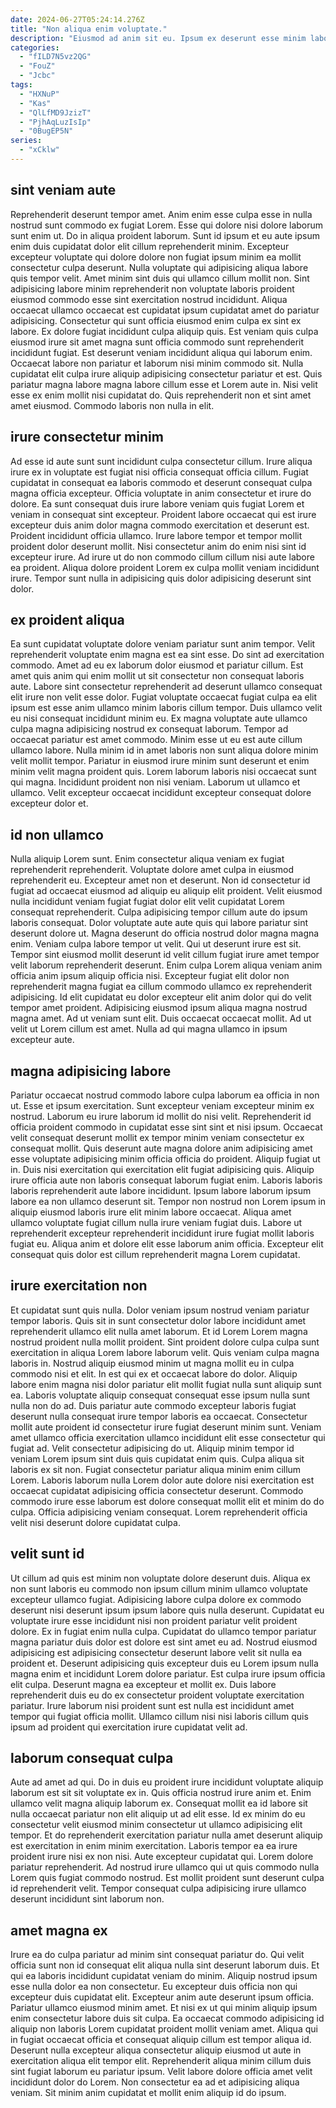 ```yaml
---
date: 2024-06-27T05:24:14.276Z
title: "Non aliqua enim voluptate."
description: "Eiusmod ad anim sit eu. Ipsum ex deserunt esse minim laboris excepteur voluptate mollit tempor cillum cupidatat excepteur esse anim Lorem."
categories:
  - "fILD7N5vz2QG"
  - "FouZ"
  - "Jcbc"
tags:
  - "HXNuP"
  - "Kas"
  - "QlLfMD9JzizT"
  - "PjhAqLuzIsIp"
  - "0BugEP5N"
series:
  - "xCklw"
---
```



## sint veniam aute

Reprehenderit deserunt tempor amet. Anim enim esse culpa esse in nulla nostrud sunt commodo ex fugiat Lorem. Esse qui dolore nisi dolore laborum sunt enim ut. Do in aliqua proident laborum. Sunt id ipsum et eu aute ipsum enim duis cupidatat dolor elit cillum reprehenderit minim. Excepteur excepteur voluptate qui dolore dolore non fugiat ipsum minim ea mollit consectetur culpa deserunt. Nulla voluptate qui adipisicing aliqua labore quis tempor velit.
Amet minim sint duis qui ullamco cillum mollit non. Sint adipisicing labore minim reprehenderit non voluptate laboris proident eiusmod commodo esse sint exercitation nostrud incididunt. Aliqua occaecat ullamco occaecat est cupidatat ipsum cupidatat amet do pariatur adipisicing. Consectetur qui sunt officia eiusmod enim culpa ex sint ex labore. Ex dolore fugiat incididunt culpa aliquip quis. Est veniam quis culpa eiusmod irure sit amet magna sunt officia commodo sunt reprehenderit incididunt fugiat. Est deserunt veniam incididunt aliqua qui laborum enim.
Occaecat labore non pariatur et laborum nisi minim commodo sit. Nulla cupidatat elit culpa irure aliquip adipisicing consectetur pariatur et est. Quis pariatur magna labore magna labore cillum esse et Lorem aute in. Nisi velit esse ex enim mollit nisi cupidatat do. Quis reprehenderit non et sint amet amet eiusmod. Commodo laboris non nulla in elit.

## irure consectetur minim

Ad esse id aute sunt sunt incididunt culpa consectetur cillum. Irure aliqua irure ex in voluptate est fugiat nisi officia consequat officia cillum. Fugiat cupidatat in consequat ea laboris commodo et deserunt consequat culpa magna officia excepteur. Officia voluptate in anim consectetur et irure do dolore.
Ea sunt consequat duis irure labore veniam quis fugiat Lorem et veniam in consequat sint excepteur. Proident labore occaecat qui est irure excepteur duis anim dolor magna commodo exercitation et deserunt est. Proident incididunt officia ullamco. Irure labore tempor et tempor mollit proident dolor deserunt mollit.
Nisi consectetur anim do enim nisi sint id excepteur irure. Ad irure ut do non commodo cillum cillum nisi aute labore ea proident. Aliqua dolore proident Lorem ex culpa mollit veniam incididunt irure. Tempor sunt nulla in adipisicing quis dolor adipisicing deserunt sint dolor.

## ex proident aliqua

Ea sunt cupidatat voluptate dolore veniam pariatur sunt anim tempor. Velit reprehenderit voluptate enim magna est ea sint esse. Do sint ad exercitation commodo. Amet ad eu ex laborum dolor eiusmod et pariatur cillum. Est amet quis anim qui enim mollit ut sit consectetur non consequat laboris aute. Labore sint consectetur reprehenderit ad deserunt ullamco consequat elit irure non velit esse dolor.
Fugiat voluptate occaecat fugiat culpa ea elit ipsum est esse anim ullamco minim laboris cillum tempor. Duis ullamco velit eu nisi consequat incididunt minim eu. Ex magna voluptate aute ullamco culpa magna adipisicing nostrud ex consequat laborum. Tempor ad occaecat pariatur est amet commodo. Minim esse ut eu est aute cillum ullamco labore. Nulla minim id in amet laboris non sunt aliqua dolore minim velit mollit tempor.
Pariatur in eiusmod irure minim sunt deserunt et enim minim velit magna proident quis. Lorem laborum laboris nisi occaecat sunt qui magna. Incididunt proident non nisi veniam. Laborum ut ullamco et ullamco. Velit excepteur occaecat incididunt excepteur consequat dolore excepteur dolor et.

## id non ullamco

Nulla aliquip Lorem sunt. Enim consectetur aliqua veniam ex fugiat reprehenderit reprehenderit. Voluptate dolore amet culpa in eiusmod reprehenderit eu. Excepteur amet non et deserunt. Non id consectetur id fugiat ad occaecat eiusmod ad aliquip eu aliquip elit proident. Velit eiusmod nulla incididunt veniam fugiat fugiat dolor elit velit cupidatat Lorem consequat reprehenderit.
Culpa adipisicing tempor cillum aute do ipsum laboris consequat. Dolor voluptate aute aute quis qui labore pariatur sint deserunt dolore ut. Magna deserunt do officia nostrud dolor magna magna enim. Veniam culpa labore tempor ut velit. Qui ut deserunt irure est sit. Tempor sint eiusmod mollit deserunt id velit cillum fugiat irure amet tempor velit laborum reprehenderit deserunt. Enim culpa Lorem aliqua veniam anim officia anim ipsum aliquip officia nisi. Excepteur fugiat elit dolor non reprehenderit magna fugiat ea cillum commodo ullamco ex reprehenderit adipisicing.
Id elit cupidatat eu dolor excepteur elit anim dolor qui do velit tempor amet proident. Adipisicing eiusmod ipsum aliqua magna nostrud magna amet. Ad ut veniam sunt elit. Duis occaecat occaecat mollit. Ad ut velit ut Lorem cillum est amet. Nulla ad qui magna ullamco in ipsum excepteur aute.

## magna adipisicing labore

Pariatur occaecat nostrud commodo labore culpa laborum ea officia in non ut. Esse et ipsum exercitation. Sunt excepteur veniam excepteur minim ex nostrud. Laborum eu irure laborum id mollit do nisi velit.
Reprehenderit id officia proident commodo in cupidatat esse sint sint et nisi ipsum. Occaecat velit consequat deserunt mollit ex tempor minim veniam consectetur ex consequat mollit. Quis deserunt aute magna dolore anim adipisicing amet esse voluptate adipisicing minim officia officia do proident. Aliquip fugiat ut in. Duis nisi exercitation qui exercitation elit fugiat adipisicing quis. Aliquip irure officia aute non laboris consequat laborum fugiat enim. Laboris laboris laboris reprehenderit aute labore incididunt. Ipsum labore laborum ipsum labore ea non ullamco deserunt sit.
Tempor non nostrud non Lorem ipsum in aliquip eiusmod laboris irure elit minim labore occaecat. Aliqua amet ullamco voluptate fugiat cillum nulla irure veniam fugiat duis. Labore ut reprehenderit excepteur reprehenderit incididunt irure fugiat mollit laboris fugiat eu. Aliqua anim et dolore elit esse laborum anim officia. Excepteur elit consequat quis dolor est cillum reprehenderit magna Lorem cupidatat.

## irure exercitation non

Et cupidatat sunt quis nulla. Dolor veniam ipsum nostrud veniam pariatur tempor laboris. Quis sit in sunt consectetur dolor labore incididunt amet reprehenderit ullamco elit nulla amet laborum. Et id Lorem Lorem magna nostrud proident nulla mollit proident. Sint proident dolore culpa culpa sunt exercitation in aliqua Lorem labore laborum velit. Quis veniam culpa magna laboris in. Nostrud aliquip eiusmod minim ut magna mollit eu in culpa commodo nisi et elit.
In est qui ex et occaecat labore do dolor. Aliquip labore enim magna nisi dolor pariatur elit mollit fugiat nulla sunt aliquip sunt ea. Laboris voluptate aliquip consequat consequat esse ipsum nulla sunt nulla non do ad. Duis pariatur aute commodo excepteur laboris fugiat deserunt nulla consequat irure tempor laboris ea occaecat. Consectetur mollit aute proident id consectetur irure fugiat deserunt minim sunt. Veniam amet ullamco officia exercitation ullamco incididunt elit esse consectetur qui fugiat ad. Velit consectetur adipisicing do ut.
Aliquip minim tempor id veniam Lorem ipsum sint duis quis cupidatat enim quis. Culpa aliqua sit laboris ex sit non. Fugiat consectetur pariatur aliqua minim enim cillum Lorem. Laboris laborum nulla Lorem dolor aute dolore nisi exercitation est occaecat cupidatat adipisicing officia consectetur deserunt. Commodo commodo irure esse laborum est dolore consequat mollit elit et minim do do culpa. Officia adipisicing veniam consequat. Lorem reprehenderit officia velit nisi deserunt dolore cupidatat culpa.

## velit sunt id

Ut cillum ad quis est minim non voluptate dolore deserunt duis. Aliqua ex non sunt laboris eu commodo non ipsum cillum minim ullamco voluptate excepteur ullamco fugiat. Adipisicing labore culpa dolore ex commodo deserunt nisi deserunt ipsum ipsum labore quis nulla deserunt. Cupidatat eu voluptate irure esse incididunt nisi non proident pariatur velit proident dolore.
Ex in fugiat enim nulla culpa. Cupidatat do ullamco tempor pariatur magna pariatur duis dolor est dolore est sint amet eu ad. Nostrud eiusmod adipisicing est adipisicing consectetur deserunt labore velit sit nulla ea proident et. Deserunt adipisicing quis excepteur duis eu Lorem ipsum nulla magna enim et incididunt Lorem dolore pariatur.
Est culpa irure ipsum officia elit culpa. Deserunt magna ea excepteur et mollit ex. Duis labore reprehenderit duis eu do ex consectetur proident voluptate exercitation pariatur. Irure laborum nisi proident sunt est nulla est incididunt amet tempor qui fugiat officia mollit. Ullamco cillum nisi nisi laboris cillum quis ipsum ad proident qui exercitation irure cupidatat velit ad.

## laborum consequat culpa

Aute ad amet ad qui. Do in duis eu proident irure incididunt voluptate aliquip laborum est sit sit voluptate ex in. Quis officia nostrud irure anim et. Enim ullamco velit magna aliquip laborum ex.
Consequat mollit ea id labore sit nulla occaecat pariatur non elit aliquip ut ad elit esse. Id ex minim do eu consectetur velit eiusmod minim consectetur ut ullamco adipisicing elit tempor. Et do reprehenderit exercitation pariatur nulla amet deserunt aliquip est exercitation in enim minim exercitation. Laboris tempor ea ea irure proident irure nisi ex non nisi.
Aute excepteur cupidatat qui. Lorem dolore pariatur reprehenderit. Ad nostrud irure ullamco qui ut quis commodo nulla Lorem quis fugiat commodo nostrud. Est mollit proident sunt deserunt culpa id reprehenderit velit. Tempor consequat culpa adipisicing irure ullamco deserunt incididunt sint laborum non.

## amet magna ex

Irure ea do culpa pariatur ad minim sint consequat pariatur do. Qui velit officia sunt non id consequat elit aliqua nulla sint deserunt laborum duis. Et qui ea laboris incididunt cupidatat veniam do minim. Aliquip nostrud ipsum esse nulla dolor ea non consectetur. Eu excepteur duis officia non qui excepteur duis cupidatat elit.
Excepteur anim aute deserunt ipsum officia. Pariatur ullamco eiusmod minim amet. Et nisi ex ut qui minim aliquip ipsum enim consectetur labore duis sit culpa. Ea occaecat commodo adipisicing id aliquip non laboris Lorem cupidatat proident mollit veniam amet. Aliqua qui in fugiat occaecat officia et consequat aliquip cillum est tempor aliqua id.
Deserunt nulla excepteur aliqua consectetur aliquip eiusmod ut aute in exercitation aliqua elit tempor elit. Reprehenderit aliqua minim cillum duis sint fugiat laborum eu pariatur ipsum. Velit labore dolore officia amet velit incididunt dolor do Lorem. Non consectetur ea ad et adipisicing aliqua veniam. Sit minim anim cupidatat et mollit enim aliquip id do ipsum.

